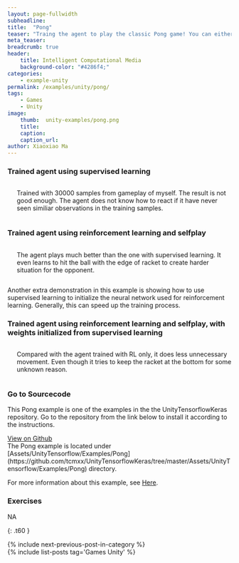 ```yaml
---
layout: page-fullwidth
subheadline: 
title:  "Pong"
teaser: "Traing the agent to play the classic Pong game! You can either train it by show it how to play using supervised learning or let it play with itself using reinforcement learning."
meta_teaser: 
breadcrumb: true
header:
    title: Intelligent Computational Media
    background-color: "#4286f4;"
categories:
    - example-unity
permalink: /examples/unity/pong/
tags:
    - Games
    - Unity
image:
    thumb:  unity-examples/pong.png
    title: 
    caption: 
    caption_url: 
author: Xiaoxiao Ma
---
```


### Trained agent using supervised learning
<div class="row text-center">
	<div class="medium-8 columns t30">
       <img src="{{ site.urlimg }}unity-examples/pongSL-after-training.gif" alt="">
	   <p>Trained with 30000 samples from gameplay of myself. The result is not good enough. The agent does not know how to react if it have never seen similiar observations in the training samples.</p>
    </div><!-- /.medium-8.columns -->
</div><!-- /.row -->

### Trained agent using reinforcement learning and selfplay
<div class="row text-center">
	<div class="medium-8 columns t30">
       <img src="{{ site.urlimg }}unity-examples/pongRL-after-training.gif" alt="">
	   <p>The agent plays much better than the one with supervised learning. It even learns to hit the ball with the edge of racket to create harder situation for the opponent.</p>
    </div><!-- /.medium-8.columns -->
</div><!-- /.row -->

Another extra demonstration in this example is showing how to use supervised learning to initialize the neural network used for reinforcement learning. Generally, this can speed up the training process.
### Trained agent using reinforcement learning and selfplay, with weights initialized from supervised learning
<div class="row text-center">
	<div class="medium-8 columns t30">
       <img src="{{ site.urlimg }}unity-examples/pongSLRL-after-training.gif" alt="">
	   <p>Compared with the agent trained with RL only, it does less unnecessary movement. Even though it tries to keep the racket at the bottom for some unknown reason.</p>
    </div><!-- /.medium-8.columns -->
</div><!-- /.row -->


### Go to Sourcecode
This Pong example is one of the examples in the the UnityTensorflowKeras repository. Go to the repository from the link below to install it according to the instructions. 
<div class="row">
    <div class="medium-6 columns t10">
	  <a class = "radius button small" target="_blank" href = "https://github.com/tcmxx/UnityTensorflowKeras" >View on Github</a>
    </div>
</div><!-- /.row -->
The Pong example is located under [Assets/UnityTensorflow/Examples/Pong](https://github.com/tcmxx/UnityTensorflowKeras/tree/master/Assets/UnityTensorflow/Examples/Pong) directory.

For more information about this example, see [Here](https://github.com/tcmxx/UnityTensorflowKeras/blob/master/Documents/ExamplesList.md#pong).

### Exercises
NA

{: .t60 }
<div id="bottom" class="row t30">
    <div class="small-12 columns">
       {% include next-previous-post-in-category %}
    </div><!-- /.small-12.columns -->
</div>
{% include list-posts tag='Games Unity' %}

